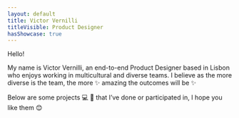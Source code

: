 ```yaml
---
layout: default
title: Victor Vernilli
titleVisible: Product Designer
hasShowcase: true
---
```


Hello!

My name is Victor Vernilli, an end-to-end Product Designer based in Lisbon who enjoys working in multicultural and diverse teams. I believe as the more diverse is the team, the more ✨ amazing the outcomes will be ✨

Below are some projects 💻 📱 that I’ve done or participated in, I hope you like them 😊